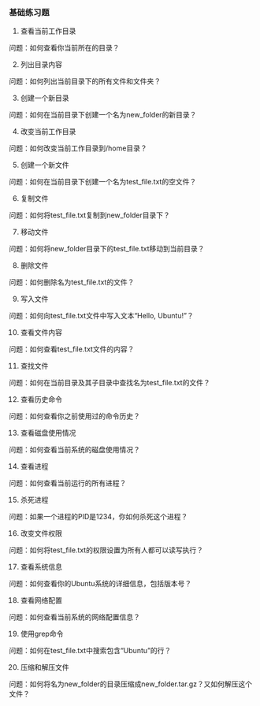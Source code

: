 ### 基础练习题

1. 查看当前工作目录

问题：如何查看你当前所在的目录？

2. 列出目录内容

问题：如何列出当前目录下的所有文件和文件夹？

3. 创建一个新目录

问题：如何在当前目录下创建一个名为new_folder的新目录？

4. 改变当前工作目录

问题：如何改变当前工作目录到/home目录？

5. 创建一个新文件

问题：如何在当前目录下创建一个名为test_file.txt的空文件？

6. 复制文件

问题：如何将test_file.txt复制到new_folder目录下？

7. 移动文件

问题：如何将new_folder目录下的test_file.txt移动到当前目录？

8. 删除文件

问题：如何删除名为test_file.txt的文件？

9. 写入文件

问题：如何向test_file.txt文件中写入文本“Hello, Ubuntu!”？

10. 查看文件内容

问题：如何查看test_file.txt文件的内容？

11. 查找文件

问题：如何在当前目录及其子目录中查找名为test_file.txt的文件？

12. 查看历史命令

问题：如何查看你之前使用过的命令历史？

13. 查看磁盘使用情况

问题：如何查看当前系统的磁盘使用情况？

14. 查看进程

问题：如何查看当前运行的所有进程？

15. 杀死进程

问题：如果一个进程的PID是1234，你如何杀死这个进程？

16. 改变文件权限

问题：如何将test_file.txt的权限设置为所有人都可以读写执行？

17. 查看系统信息

问题：如何查看你的Ubuntu系统的详细信息，包括版本号？

18. 查看网络配置

问题：如何查看当前系统的网络配置信息？

19. 使用grep命令

问题：如何在test_file.txt中搜索包含“Ubuntu”的行？

20. 压缩和解压文件

问题：如何将名为new_folder的目录压缩成new_folder.tar.gz？又如何解压这个文件？